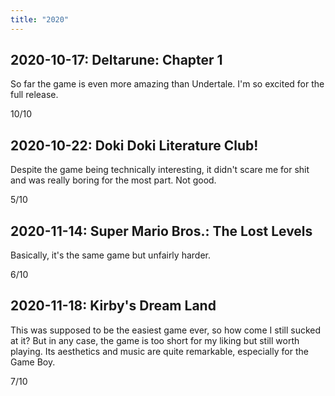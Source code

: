 ```yaml
---
title: "2020"
---
```


## 2020-10-17: Deltarune: Chapter 1

So far the game is even more amazing than Undertale. I'm so excited
for the full release.

10/10

## 2020-10-22: Doki Doki Literature Club!

Despite the game being technically interesting, it didn't scare me for
shit and was really boring for the most part. Not good.

5/10

## 2020-11-14: Super Mario Bros.: The Lost Levels

Basically, it's the same game but unfairly harder.

6/10

## 2020-11-18: Kirby's Dream Land

This was supposed to be the easiest game ever, so how come I still
sucked at it? But in any case, the game is too short for my liking but
still worth playing. Its aesthetics and music are quite remarkable,
especially for the Game Boy.

7/10
